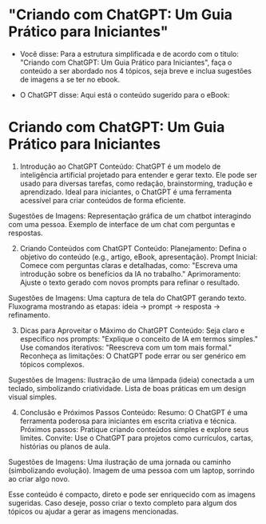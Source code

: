 # "Criando com ChatGPT: Um Guia Prático para Iniciantes"

* Você disse: Para a estrutura simplificada e de acordo com o titulo: "Criando com ChatGPT: Um Guia Prático para Iniciantes", faça o conteúdo a ser abordado nos 4 tópicos, seja breve e inclua sugestões de imagens a se ter no ebook.
  
* O ChatGPT disse: Aqui está o conteúdo sugerido para o eBook:

Criando com ChatGPT: Um Guia Prático para Iniciantes
====================================================
1. Introdução ao ChatGPT
Conteúdo:
ChatGPT é um modelo de inteligência artificial projetado para entender e gerar texto.
Ele pode ser usado para diversas tarefas, como redação, brainstorming, tradução e aprendizado.
Ideal para iniciantes, o ChatGPT é uma ferramenta acessível para criar conteúdos de forma eficiente.

Sugestões de Imagens:
Representação gráfica de um chatbot interagindo com uma pessoa.
Exemplo de interface de um chat com perguntas e respostas.

2. Criando Conteúdos com ChatGPT
Conteúdo:
Planejamento: Defina o objetivo do conteúdo (e.g., artigo, eBook, apresentação).
Prompt Inicial: Comece com perguntas claras e detalhadas, como:
"Escreva uma introdução sobre os benefícios da IA no trabalho."
Aprimoramento: Ajuste o texto gerado com novos prompts para refinar o resultado.

Sugestões de Imagens:
Uma captura de tela do ChatGPT gerando texto.
Fluxograma mostrando as etapas: ideia → prompt → resposta → refinamento.

3. Dicas para Aproveitar o Máximo do ChatGPT
Conteúdo:
Seja claro e específico nos prompts: "Explique o conceito de IA em termos simples."
Use comandos iterativos: "Reescreva com um tom mais formal."
Reconheça as limitações: O ChatGPT pode errar ou ser genérico em tópicos complexos.

Sugestões de Imagens:
Ilustração de uma lâmpada (ideia) conectada a um teclado, simbolizando criatividade.
Lista de boas práticas em um design visual simples.

4. Conclusão e Próximos Passos
Conteúdo:
Resumo: O ChatGPT é uma ferramenta poderosa para iniciantes em escrita criativa e técnica.
Próximos passos: Pratique criando conteúdos simples e explore seus limites.
Convite: Use o ChatGPT para projetos como currículos, cartas, histórias ou planos de aula.

Sugestões de Imagens:
Uma ilustração de uma jornada ou caminho (simbolizando evolução).
Imagem de uma pessoa com um laptop, sorrindo ao criar algo novo.

Esse conteúdo é compacto, direto e pode ser enriquecido com as imagens sugeridas. Caso deseje, posso criar o texto completo para algum dos tópicos ou ajudar a gerar as imagens mencionadas.